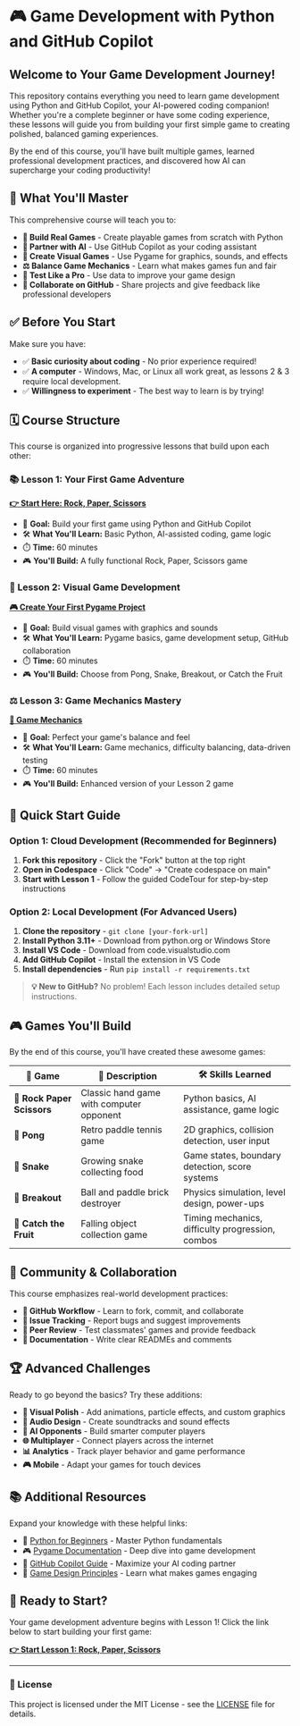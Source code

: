 # 🎮 Game Development with Python and GitHub Copilot

## Welcome to Your Game Development Journey!

This repository contains everything you need to learn game development using Python and GitHub Copilot, your AI-powered coding companion! Whether you're a complete beginner or have some coding experience, these lessons will guide you from building your first simple game to creating polished, balanced gaming experiences.

By the end of this course, you'll have built multiple games, learned professional development practices, and discovered how AI can supercharge your coding productivity!

## 🎯 What You'll Master

This comprehensive course will teach you to:
- **🚀 Build Real Games** - Create playable games from scratch with Python
- **🤖 Partner with AI** - Use GitHub Copilot as your coding assistant
- **🎨 Create Visual Games** - Use Pygame for graphics, sounds, and effects  
- **⚖️ Balance Game Mechanics** - Learn what makes games fun and fair
- **🧪 Test Like a Pro** - Use data to improve your game design
- **👥 Collaborate on GitHub** - Share projects and give feedback like professional developers

## ✅ Before You Start

Make sure you have:
- ✅ **Basic curiosity about coding** - No prior experience required!
- ✅ **A computer** - Windows, Mac, or Linux all work great, as lessons 2 & 3 require local development.
- ✅ **Willingness to experiment** - The best way to learn is by trying!


## 🗓️ Course Structure

This course is organized into progressive lessons that build upon each other:

### 📚 Lesson 1: Your First Game Adventure
**[👉 Start Here: Rock, Paper, Scissors](/lesson-1/README.md)**
- 🎯 **Goal:** Build your first game using Python and GitHub Copilot
- 🛠️ **What You'll Learn:** Basic Python, AI-assisted coding, game logic
- ⏱️ **Time:** 60 minutes
- 🎮 **You'll Build:** A fully functional Rock, Paper, Scissors game

### 🎨 Lesson 2: Visual Game Development  
**[🎮 Create Your First Pygame Project](/lesson-2/README.md)**
- 🎯 **Goal:** Build visual games with graphics and sounds
- 🛠️ **What You'll Learn:** Pygame basics, game development setup, GitHub collaboration
- ⏱️ **Time:** 60 minutes  
- 🎮 **You'll Build:** Choose from Pong, Snake, Breakout, or Catch the Fruit

### ⚖️ Lesson 3: Game Mechanics Mastery
**[🔧 Game Mechanics](/lesson-3/README.md)**
- 🎯 **Goal:** Perfect your game's balance and feel
- 🛠️ **What You'll Learn:** Game mechanics, difficulty balancing, data-driven testing
- ⏱️ **Time:** 60 minutes
- 🎮 **You'll Build:** Enhanced version of your Lesson 2 game

## 🚀 Quick Start Guide

### Option 1: Cloud Development (Recommended for Beginners)
1. **Fork this repository** - Click the "Fork" button at the top right
2. **Open in Codespace** - Click "Code" → "Create codespace on main"
3. **Start with Lesson 1** - Follow the guided CodeTour for step-by-step instructions

### Option 2: Local Development (For Advanced Users)
1. **Clone the repository** - `git clone [your-fork-url]` 
2. **Install Python 3.11+** - Download from python.org or Windows Store
3. **Install VS Code** - Download from code.visualstudio.com
4. **Add GitHub Copilot** - Install the extension in VS Code
5. **Install dependencies** - Run `pip install -r requirements.txt`

> **💡 New to GitHub?** No problem! Each lesson includes detailed setup instructions.

## 🎮 Games You'll Build

By the end of this course, you'll have created these awesome games:

| 🎯 Game | 📝 Description | 🛠️ Skills Learned |
|---------|---------------|-------------------|
| **🗿 Rock Paper Scissors** | Classic hand game with computer opponent | Python basics, AI assistance, game logic |
| **🏓 Pong** | Retro paddle tennis game | 2D graphics, collision detection, user input |
| **🐍 Snake** | Growing snake collecting food | Game states, boundary detection, score systems |
| **🧱 Breakout** | Ball and paddle brick destroyer | Physics simulation, level design, power-ups |
| **🍎 Catch the Fruit** | Falling object collection game | Timing mechanics, difficulty progression, combos |

## 🤝 Community & Collaboration

This course emphasizes real-world development practices:

- **🔄 GitHub Workflow** - Learn to fork, commit, and collaborate
- **🐛 Issue Tracking** - Report bugs and suggest improvements
- **👥 Peer Review** - Test classmates' games and provide feedback
- **📝 Documentation** - Write clear READMEs and comments

## 🏆 Advanced Challenges

Ready to go beyond the basics? Try these additions:

- **🎨 Visual Polish** - Add animations, particle effects, and custom graphics
- **🎵 Audio Design** - Create soundtracks and sound effects
- **🧠 AI Opponents** - Build smarter computer players
- **🌐 Multiplayer** - Connect players across the internet
- **📊 Analytics** - Track player behavior and game performance
- **🎮 Mobile** - Adapt your games for touch devices

## 📚 Additional Resources

Expand your knowledge with these helpful links:

- 🐍 [Python for Beginners](https://aka.ms/MSLearnPython) - Master Python fundamentals
- 🎮 [Pygame Documentation](https://www.pygame.org/docs/) - Deep dive into game development
- 🤖 [GitHub Copilot Guide](https://docs.github.com/en/copilot) - Maximize your AI coding partner
- 🎯 [Game Design Principles](https://www.gamedeveloper.com/) - Learn what makes games engaging

## 🎉 Ready to Start?

Your game development adventure begins with Lesson 1! Click the link below to start building your first game:

**[👉 Start Lesson 1: Rock, Paper, Scissors](/lesson-1/README.md)**

---

### 📄 License

This project is licensed under the MIT License - see the [LICENSE](LICENSE) file for details.


